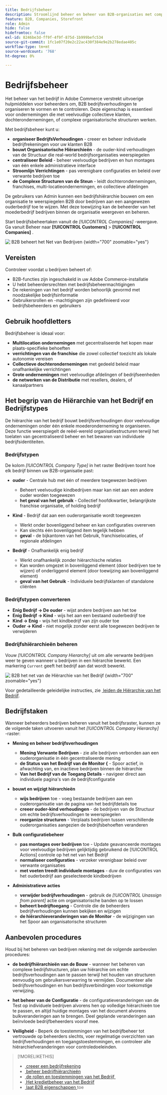 ```yaml
---
title: Bedrijfsbeheer
description: Stroomlijnd beheer en beheer van B2B-organisaties met complexe operationele modellen.
feature: B2B, Companies, Storefront
role: Admin
hide: false
hidefromtoc: false
exl-id: 8246be3d-ff9f-4f9f-875d-1b999befc534
source-git-commit: 1fc1e07f20e2c22ac430f384e9e2b278edae405c
workflow-type: tm+mt
source-wordcount: '768'
ht-degree: 0%

---
```


# Bedrijfsbeheer

Het beheer van het bedrijf in Adobe Commerce verstrekt uitvoerige hulpmiddelen voor beheerders om, B2B bedrijfsverhoudingen te organiseren te vormen en te controleren. Deze eigenschap is essentieel voor ondernemingen die met veelvoudige collectieve klanten, dochterondernemingen, of complexe organisatorische structuren werken.

Met bedrijfsbeheer kunt u:

* **organiseer BedrijfsVerhoudingen** - creeer en beheer individuele bedrijfrekeningen voor uw klanten B2B
* **bouwt Organisatorische Hiërarchieën** - de ouder-kind verhoudingen van de Structuur die real-world bedrijfsorganisaties weerspiegelen
* **centraliseer Beleid** - beheer veelvoudige bedrijven en hun montages van één enkele administratieve interface
* **Stroomlijn Verrichtingen** - pas verenigbare configuraties en beleid over verwante bedrijven toe
* **de Complexe Structuren van de Steun** - leidt dochterondernemingen, franchises, multi-locatieondernemingen, en collectieve afdelingen

De gebruikers van Admin kunnen een bedrijfshiërarchie bouwen om een organisatie te weerspiegelen B2B door bedrijven aan een aangewezen ouderbedrijf toe te wijzen. Met deze toewijzing kan de beheerder van het moederbedrijf bedrijven binnen de organisatie weergeven en beheren.

Start bedrijfsbeheertaken vanuit de *[!UICONTROL Companies]* -weergave. Ga vanuit Beheer naar **[!UICONTROL Customers]** > **[!UICONTROL Companies]** .

![&#x200B; B2B beheert het Net van Bedrijven &#x200B;](./assets/companies-grid-view.png){width="700" zoomable="yes"}

## Vereisten

Controleer voordat u bedrijven beheert of:

* B2B-functies zijn ingeschakeld in uw Adobe Commerce-installatie
* U hebt beheerdersrechten met bedrijfsbeheermachtigingen
* De rekeningen van het bedrijf worden behoorlijk gevormd met noodzakelijke bedrijfsinformatie
* Gebruikersrollen en -machtigingen zijn gedefinieerd voor bedrijfsbeheerders en gebruikers

## Gebruik hoofdletters

Bedrijfsbeheer is ideaal voor:

* **Multilocation ondernemingen** met gecentraliseerde het kopen maar plaats-specifieke behoeften
* **verrichtingen van de franchise** die zowel collectief toezicht als lokale autonomie vereisen
* **Collectieve dochterondernemingen** met gedeeld beleid maar onafhankelijke verrichtingen
* **Grote ondernemingen** met veelvoudige afdelingen of bedrijfseenheden
* **de netwerken van de Distributie** met resellers, dealers, of kanaalpartners

## Het begrip van de Hiërarchie van het Bedrijf en Bedrijfstypes

De hiërarchie van het bedrijf bouwt bedrijfsverhoudingen door veelvoudige ondernemingen onder één enkele moederonderneming te organiseren. Deze functie weerspiegelt de reëel-wereld organisatiestructuren terwijl het toelaten van gecentraliseerd beheer en het bewaren van individuele bedrijfsidentiteiten.

### Bedrijfstypen

De kolom *[!UICONTROL Company Type]* in het raster Bedrijven toont hoe elk bedrijf binnen uw B2B-organisatie past:

* **ouder** - Centrale hub met één of meerdere toegewezen bedrijven
   * Beheert veelvoudige kindbedrijven maar kan niet aan een andere ouder worden toegewezen
   * **het geval van het gebruik** - Collectief hoofdkwartier, belangrijkste franchise organisatie, of holding bedrijf

* **Kind** - Bedrijf dat aan een ouderorganisatie wordt toegewezen
   * Werkt onder bovenliggend beheer en kan configuraties overerven
   * Kan slechts één bovenliggend item tegelijk hebben
   * **geval** - de bijkantoren van het Gebruik, franchiselocaties, of regionale afdelingen

* **Bedrijf** - Onafhankelijk enig bedrijf
   * Werkt onafhankelijk zonder hiërarchische relaties
   * Kan worden omgezet in bovenliggend element (door bedrijven toe te wijzen) of onderliggend element (door toewijzing aan bovenliggend element)
   * **geval van het Gebruik** - Individuele bedrijfsklanten of standalone cliënten

### Bedrijfstypen converteren

* **Enig Bedrijf → De ouder** - wijst andere bedrijven aan het toe
* **Enig Bedrijf → Kind** - wijs het aan een bestaand ouderbedrijf toe
* **Kind → Enig** - wijs het kindbedrijf van zijn ouder toe
* **Ouder → Kind** - niet mogelijk zonder eerst alle toegewezen bedrijven te verwijderen

### Bedrijfshiërarchieën beheren

Vouw *[!UICONTROL Company Hierarchy]* uit om alle verwante bedrijven weer te geven wanneer u bedrijven in een hiërarchie bewerkt. Een markering `Current` geeft het bedrijf aan dat wordt bewerkt.

![&#x200B; B2B het net van de Hiërarchie van het Bedrijf &#x200B;](./assets/company-detail-hierarchy-current-flag.png){width="700" zoomable="yes"}

Voor gedetailleerde geleidelijke instructies, zie [&#x200B; leiden de Hiërarchie van het Bedrijf &#x200B;](manage-company-hierarchy.md).

## Bedrijfstaken

Wanneer beheerders bedrijven beheren vanuit het bedrijfsraster, kunnen ze de volgende taken uitvoeren vanuit het *[!UICONTROL Company Hierarchy]* -raster:

* **Mening en beheer bedrijfsverhoudingen**
   * **Mening Verwante Bedrijven** - zie alle bedrijven verbonden aan een ouderorganisatie in één gecentraliseerde mening
   * **de Status van het Bedrijf van de Monitor &lbrace;** - Spoor actief, in afwachting van, en inactieve bedrijven binnen de hiërarchie
   * **Van het Bedrijf van de Toegang Details** - navigeer direct aan individuele pagina&#39;s van de bedrijfconfiguratie

* **bouwt en wijzigt hiërarchieën**
   * **wijs bedrijven** toe - voeg bestaande bedrijven aan een ouderorganisatie van de pagina van het bedrijfdetails toe
   * **creeer ouder-kind verhoudingen** - de bedrijven van de Structuur om echte bedrijfsverhoudingen te weerspiegelen
   * **reorganize structuren** - Verplaats bedrijven tussen verschillende ouderorganisaties aangezien de bedrijfsbehoeften veranderen

* **Bulk configuratiebeheer**
   * **pas montages over bedrijven** toe - Update geavanceerde montages voor veelvoudige bedrijven gelijktijdig gebruikend de [!UICONTROL Actions] controle op het net van het Bedrijf
   * **normaliseer configuraties** - verzeker verenigbaar beleid over verwante organisaties
   * **met voeten treedt individuele montages** - duw de configuraties van het ouderbedrijf aan geselecteerde kindbedrijven

* **Administratieve acties**
   * **verwijder bedrijfverhoudingen** - gebruik de *[!UICONTROL Unassign from parent]* actie om organisatorische banden op te lossen
   * **beheert bedrijftoegang** - Controle die de beheerders bedrijfverhoudingen kunnen bekijken en wijzigen
   * **de hiërarchieveranderingen van de Monitor** - de wijzigingen van het Spoor aan organisatorische structuren

## Aanbevolen procedures

Houd bij het beheren van bedrijven rekening met de volgende aanbevolen procedures:

* **de bedrijfhiërarchieën van de Bouw** - wanneer het beheren van complexe bedrijfstructuren, plan uw hiërarchie om echte bedrijfsverhoudingen aan te passen terwijl het houden van structuren eenvoudig om gebruikersverwarring te vermijden. Documenteer alle bedrijfsverhoudingen en hun bedrijfsverbindingen voor toekomstige verwijzing.

* **het beheer van de Configuratie** - de configuratieveranderingen van de Test op individuele bedrijven alvorens hen op volledige hiërarchieën toe te passen, en altijd huidige montages van het document alvorens bulkveranderingen aan te brengen. Deel geplande veranderingen aan beïnvloede bedrijfbeheerders vooraf mee.

* **Veiligheid** - Beperk de toestemmingen van het bedrijfbeheer tot vertrouwde op beheerders slechts, voer regelmatige overzichten van bedrijfverhoudingen en toegangstoestemmingen, en controleer alle hiërarchiefveranderingen voor controledoeleinden.

>[!MORELIKETHIS]
>
>* [&#x200B; creeer een bedrijfrekening &#x200B;](account-company-create.md)
>* [&#x200B; beheer bedrijfhiërarchieën &#x200B;](manage-company-hierarchy.md)
>* [&#x200B; de rollen en toestemmingen van het Bedrijf &#x200B;](account-company-roles-permissions.md)
>* [&#x200B; Het kredietbeheer van het Bedrijf &#x200B;](credit-company.md)
>* [&#x200B; laat B2B eigenschappen &#x200B;](enable-basic-features.md) toe
